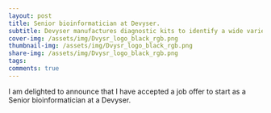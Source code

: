 ```yaml
---
layout: post
title: Senior bioinformatician at Devyser. 
subtitle: Devyser manufactures diagnostic kits to identify a wide variety of diseases. 
cover-img: /assets/img/Dvysr_logo_black_rgb.png
thumbnail-img: /assets/img/Dvysr_logo_black_rgb.png
share-img: /assets/img/Dvysr_logo_black_rgb.png
tags: 
comments: true
---
```


I am delighted to announce that I have accepted a job offer to start as a Senior bioinformatician at a Devyser.
